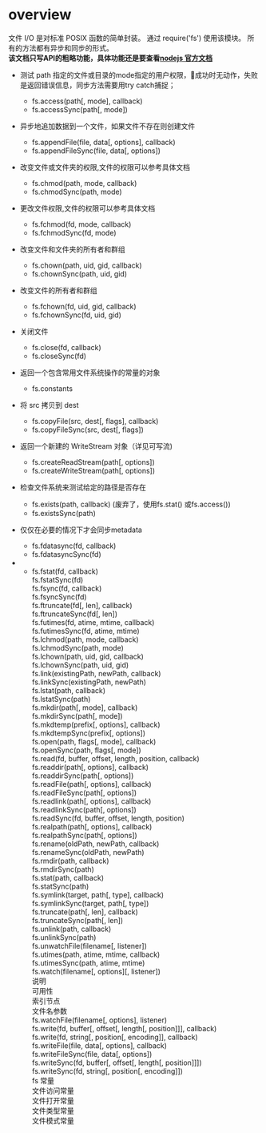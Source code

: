 # overview 
   文件 I/O 是对标准 POSIX 函数的简单封装。 通过 require('fs') 使用该模块。 所有的方法都有异步和同步的形式。   
  **该文档只写API的粗略功能，具体功能还是要查看[nodejs 官方文档](http://nodejs.cn/api/fs.html)**

+ 测试 path 指定的文件或目录的mode指定的用户权限，成功时无动作，失败是返回错误信息，同步方法需要用try catch捕捉；
  - fs.access(path[, mode], callback)  
  - fs.accessSync(path[, mode])  
  
+ 异步地追加数据到一个文件，如果文件不存在则创建文件
  - fs.appendFile(file, data[, options], callback)  
  - fs.appendFileSync(file, data[, options])  

+ 改变文件或文件夹的权限,文件的权限可以参考具体文档  
  - fs.chmod(path, mode, callback)  
  - fs.chmodSync(path, mode) 

+ 更改文件权限,文件的权限可以参考具体文档  
  - fs.fchmod(fd, mode, callback)  
  - fs.fchmodSync(fd, mode)   

+ 改变文件和文件夹的所有者和群组  
  - fs.chown(path, uid, gid, callback)  
  - fs.chownSync(path, uid, gid) 

+ 改变文件的所有者和群组
  - fs.fchown(fd, uid, gid, callback)  
  - fs.fchownSync(fd, uid, gid)  

+ 关闭文件  
  - fs.close(fd, callback)  
  - fs.closeSync(fd)  

+ 返回一个包含常用文件系统操作的常量的对象  
  - fs.constants  

+ 将 src 拷贝到 dest  
  - fs.copyFile(src, dest[, flags], callback)  
  - fs.copyFileSync(src, dest[, flags])  

+ 返回一个新建的 WriteStream 对象（详见可写流)  
  - fs.createReadStream(path[, options])  
  - fs.createWriteStream(path[, options])  

+ 检查文件系统来测试给定的路径是否存在
  - fs.exists(path, callback)  (废弃了，使用fs.stat() 或fs.access()) 
  - fs.existsSync(path)  

+ 仅仅在必要的情况下才会同步metadata  
  - fs.fdatasync(fd, callback)  
  - fs.fdatasyncSync(fd)  
+ 
  - fs.fstat(fd, callback)  
fs.fstatSync(fd)  
fs.fsync(fd, callback)  
fs.fsyncSync(fd)  
fs.ftruncate(fd[, len], callback)  
fs.ftruncateSync(fd[, len])  
fs.futimes(fd, atime, mtime, callback)  
fs.futimesSync(fd, atime, mtime)  
fs.lchmod(path, mode, callback)  
fs.lchmodSync(path, mode)  
fs.lchown(path, uid, gid, callback)  
fs.lchownSync(path, uid, gid)  
fs.link(existingPath, newPath, callback)  
fs.linkSync(existingPath, newPath)  
fs.lstat(path, callback)  
fs.lstatSync(path)  
fs.mkdir(path[, mode], callback)  
fs.mkdirSync(path[, mode])  
fs.mkdtemp(prefix[, options], callback)  
fs.mkdtempSync(prefix[, options])  
fs.open(path, flags[, mode], callback)  
fs.openSync(path, flags[, mode])  
fs.read(fd, buffer, offset, length, position, callback)  
fs.readdir(path[, options], callback)  
fs.readdirSync(path[, options])  
fs.readFile(path[, options], callback)  
fs.readFileSync(path[, options])  
fs.readlink(path[, options], callback)  
fs.readlinkSync(path[, options])  
fs.readSync(fd, buffer, offset, length, position)  
fs.realpath(path[, options], callback)  
fs.realpathSync(path[, options])  
fs.rename(oldPath, newPath, callback)  
fs.renameSync(oldPath, newPath)  
fs.rmdir(path, callback)  
fs.rmdirSync(path)  
fs.stat(path, callback)  
fs.statSync(path)  
fs.symlink(target, path[, type], callback)  
fs.symlinkSync(target, path[, type])  
fs.truncate(path[, len], callback)  
fs.truncateSync(path[, len])  
fs.unlink(path, callback)  
fs.unlinkSync(path)  
fs.unwatchFile(filename[, listener])  
fs.utimes(path, atime, mtime, callback)  
fs.utimesSync(path, atime, mtime)  
fs.watch(filename[, options][, listener])  
说明  
可用性  
索引节点  
文件名参数  
fs.watchFile(filename[, options], listener)  
fs.write(fd, buffer[, offset[, length[, position]]], callback)  
fs.write(fd, string[, position[, encoding]], callback)  
fs.writeFile(file, data[, options], callback)  
fs.writeFileSync(file, data[, options])  
fs.writeSync(fd, buffer[, offset[, length[, position]]])  
fs.writeSync(fd, string[, position[, encoding]])  
fs 常量  
文件访问常量  
文件打开常量  
文件类型常量  
文件模式常量